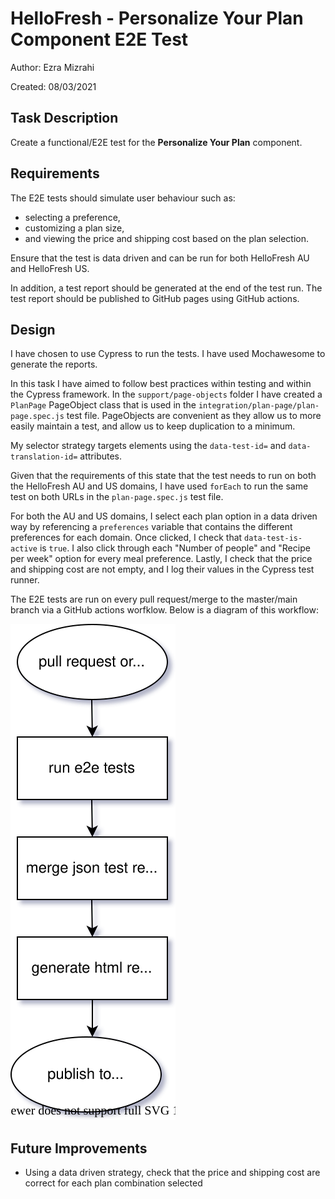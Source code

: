# HelloFresh - **Personalize Your Plan** Component E2E Test
Author:
  Ezra Mizrahi

Created:
  08/03/2021

## Task Description
Create a functional/E2E test for the **Personalize Your Plan** component.

## Requirements
The E2E tests should simulate user behaviour such as:

* selecting a preference,
* customizing a plan size,
* and viewing the price and shipping cost based on the plan selection.

Ensure that the test is data driven and can be run for both HelloFresh AU and HelloFresh US.

In addition, a test report should be generated at the end of the test run. The test report should be published to GitHub pages using GitHub actions.

## Design
I have chosen to use Cypress to run the tests. I have used Mochawesome to generate the reports.

In this task I have aimed to follow best practices within testing and within the Cypress framework. In the `support/page-objects` folder I have created a `PlanPage` PageObject class that is used in the `integration/plan-page/plan-page.spec.js` test file. PageObjects are convenient as they allow us to more easily maintain a test, and allow us to keep duplication to a minimum.

My selector strategy targets elements using the `data-test-id=` and `data-translation-id=` attributes.

Given that the requirements of this state that the test needs to run on both the HelloFresh AU and US domains, I have used `forEach` to run the same test on both URLs in the `plan-page.spec.js` test file.

For both the AU and US domains, I select each plan option in a data driven way by referencing a `preferences` variable that contains the different preferences for each domain. Once clicked, I check that `data-test-is-active` is `true`. I also click through each "Number of people" and "Recipe per week" option for every meal preference. Lastly, I check that the price and shipping cost are not empty, and I log their values in the Cypress test runner.

The E2E tests are run on every pull request/merge to the master/main branch via a GitHub actions worfklow. Below is a diagram of this workflow:

![Workflow](workflow.svg)

## Future Improvements
* Using a data driven strategy, check that the price and shipping cost are correct for each plan combination selected
